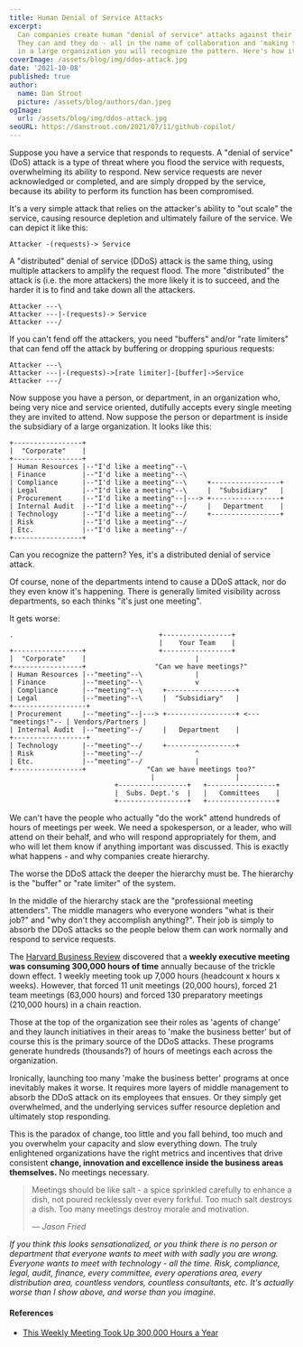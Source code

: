 ```yaml
---
title: Human Denial of Service Attacks
excerpt:
  Can companies create human "denial of service" attacks against their own employees?
  They can and they do - all in the name of collaboration and 'making the business better'. If you work
  in a large organization you will recognize the pattern. Here's how it works...
coverImage: /assets/blog/img/ddos-attack.jpg
date: '2021-10-08'
published: true
author:
  name: Dan Stroot
  picture: /assets/blog/authors/dan.jpeg
ogImage:
  url: /assets/blog/img/ddos-attack.jpg
seoURL: https://danstroot.com/2021/07/11/github-copilot/
---
```


Suppose you have a service that responds to requests. A "denial of service" (DoS) attack is a type of threat where you flood the service with requests, overwhelming its ability to respond. New service requests are never acknowledged or completed, and are simply dropped by the service, because its ability to perform its function has been compromised.

It's a very simple attack that relies on the attacker's ability to "out scale" the service, causing resource depletion and ultimately failure of the service. We can depict it like this:

```shell
Attacker -(requests)-> Service
```

A "distributed" denial of service (DDoS) attack is the same thing, using multiple attackers to amplify the request flood. The more "distributed" the attack is (i.e. the more attackers) the more likely it is to succeed, and the harder it is to find and take down all the attackers.

```shell
Attacker ---\
Attacker ---|-(requests)-> Service
Attacker ---/
```

If you can't fend off the attackers, you need "buffers" and/or "rate limiters" that can fend off the attack by buffering or dropping spurious requests:

```shell
Attacker ---\
Attacker ---|-(requests)->[rate limiter]-[buffer]->Service
Attacker ---/
```

Now suppose you have a person, or department, in an organization who, being very nice and service oriented, dutifully accepts every single meeting they are invited to attend. Now suppose the person or department is inside the subsidiary of a large organization. It looks like this:

```shell
+-----------------+
|  "Corporate"    |
+-----------------+
| Human Resources |--"I'd like a meeting"--\
| Finance         |--"I'd like a meeting"--\
| Compliance      |--"I'd like a meeting"--\     +-----------------+
| Legal           |--"I'd like a meeting"--\     |  "Subsidiary"   |
| Procurement     |--"I'd like a meeting"--|---> +-----------------+
| Internal Audit  |--"I'd like a meeting"--/     |   Department    |
| Technology      |--"I'd like a meeting"--/     +-----------------+
| Risk            |--"I'd like a meeting"--/
| Etc.            |--"I'd like a meeting"--/
+-----------------+
```

Can you recognize the pattern? Yes, it's a distributed denial of service attack.

Of course, none of the departments intend to cause a DDoS attack, nor do they even know it's happening. There is generally limited visibility across departments, so each thinks "it's just one meeting".

It gets worse:

```shell
.                                    +-----------------+
                                     |    Your Team    |
+-----------------+                  +-----------------+
|  "Corporate"    |                           |
+-----------------+                 "Can we have meetings?"
| Human Resources |--"meeting"--\             |
| Finance         |--"meeting"--\             v
| Compliance      |--"meeting"--\     +-----------------+
| Legal           |--"meeting"--\     |  "Subsidiary"   |                  +------------------+
| Procurement     |--"meeting"--|---> +-----------------+ <---"meetings!"-- | Vendors/Partners |
| Internal Audit  |--"meeting"--/     |   Department    |                  +------------------+
| Technology      |--"meeting"--/     +-----------------+
| Risk            |--"meeting"--/             ^
| Etc.            |--"meeting"--/             |
+-----------------+               "Can we have meetings too?"
                                   |                    |
                          +-----------------+   +-----------------+
                          |  Subs. Dept.'s  |   |   Committees    |
                          +-----------------+   +-----------------+
```

We can't have the people who actually "do the work" attend hundreds of hours of meetings per week. We need a spokesperson, or a leader, who will attend on their behalf, and who will respond appropriately for them, and who will let them know if anything important was discussed. This is exactly what happens - and why companies create hierarchy.

The worse the DDoS attack the deeper the hierarchy must be. The hierarchy is the "buffer" or "rate limiter" of the system.

In the middle of the hierarchy stack are the "professional meeting attenders". The middle managers who everyone wonders "what is their job?" and "why don't they accomplish anything?". Their job is simply to absorb the DDoS attacks so the people below them can work normally and respond to service requests.

The [Harvard Business Review](https://hbr.org/2014/04/how-a-weekly-meeting-took-up-300000-hours-a-year) discovered that a **weekly executive meeting was consuming 300,000 hours of time** annually because of the trickle down effect. 1 weekly meeting took up 7,000 hours (headcount x hours x weeks). However, that forced 11 unit meetings (20,000 hours), forced 21 team meetings (63,000 hours) and forced 130 preparatory meetings (210,000 hours) in a chain reaction.

Those at the top of the organization see their roles as 'agents of change' and they launch initiatives in their areas to 'make the business better' but of course this is the primary source of the DDoS attacks. These programs generate hundreds (thousands?) of hours of meetings each across the organization.

Ironically, launching too many 'make the business better' programs at once inevitably makes it worse. It requires more layers of middle management to absorb the DDoS attack on its employees that ensues. Or they simply get overwhelmed, and the underlying services suffer resource depletion and ultimately stop responding.

This is the paradox of change, too little and you fall behind, too much and you overwhelm your capacity and slow everything down. The truly enlightened organizations have the right metrics and incentives that drive consistent **change, innovation and excellence inside the business areas themselves.** No meetings necessary.

> Meetings should be like salt - a spice sprinkled carefully to enhance a dish, not poured recklessly over every forkful. Too much salt destroys a dish. Too many meetings destroy morale and motivation.
>
> <cite>&mdash; Jason Fried</cite>

_If you think this looks sensationalized, or you think there is no person or department that everyone wants to meet with with sadly you are wrong. Everyone wants to meet with technology - all the time. Risk, compliance, legal, audit, finance, every committee, every operations area, every distribution area, countless vendors, countless consultants, etc. It's actually worse than I show above, and worse than you imagine._

#### References

- [This Weekly Meeting Took Up 300,000 Hours a Year](https://hbr.org/2014/04/how-a-weekly-meeting-took-up-300000-hours-a-year)
